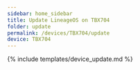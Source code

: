 ```yaml
---
sidebar: home_sidebar
title: Update LineageOS on TBX704
folder: update
permalink: /devices/TBX704/update
device: TBX704
---
```

{% include templates/device_update.md %}
